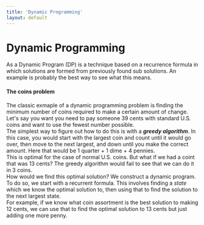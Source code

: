 ```yaml
---
title: 'Dynamic Programming'
layout: default
---
```


# Dynamic Programming

As a Dynamic Program (DP) is a technique based on a recurrence formula in which solutions are formed from previously found sub solutions. An example is probably the best way to see what this means.

#### The coins problem
The classic exmaple of a dynamic programming problem is finding the minimum number of coins required to make a certain amount of change. Let's say you want you need to pay someone 39 cents with standard U.S. coins and want to use the fewest number possible.  
The simplest way to figure out how to do this is with a ***greedy algorithm***. In this case, you would start with the largest coin and count until it would go over, then move to the next largest, and down until you make the correct amount. Here that would be 1 quarter + 1 dime + 4 pennies.  
This is optimal for the case of normal U.S. coins. But what if we had a coint that was 13 cents? The greedy algorithm would fail to see that we can do it in 3 coins.  
How would we find this optimal solution? We construct a dynamic program. To do so, we start with a recurrent formula. This involves finding a *state* which we know the optimal solution to, then using that to find the solution to the next largest state.  
For example, if we know what coin assortment is the best solution to making 12 cents, we can use that to find the optimal solution to 13 cents but just adding one more penny.
